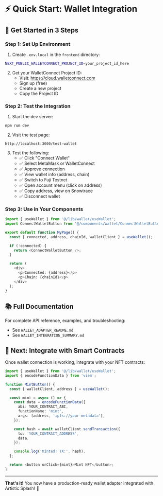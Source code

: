 # ⚡ Quick Start: Wallet Integration

## 🚀 Get Started in 3 Steps

### Step 1: Set Up Environment

1. Create `.env.local` in the `frontend` directory:

```bash
NEXT_PUBLIC_WALLETCONNECT_PROJECT_ID=your_project_id_here
```

2. Get your WalletConnect Project ID:
   - Visit: https://cloud.walletconnect.com
   - Sign up (free)
   - Create a new project
   - Copy the Project ID

### Step 2: Test the Integration

1. Start the dev server:
```bash
npm run dev
```

2. Visit the test page:
```
http://localhost:3000/test-wallet
```

3. Test the following:
   - ✅ Click "Connect Wallet"
   - ✅ Select MetaMask or WalletConnect
   - ✅ Approve connection
   - ✅ View wallet info (address, chain)
   - ✅ Switch to Fuji Testnet
   - ✅ Open account menu (click on address)
   - ✅ Copy address, view on Snowtrace
   - ✅ Disconnect wallet

### Step 3: Use in Your Components

```typescript
import { useWallet } from '@/lib/wallet/useWallet';
import ConnectWalletButton from '@/components/wallet/ConnectWalletButton';

export default function MyPage() {
  const { connected, address, chainId, walletClient } = useWallet();

  if (!connected) {
    return <ConnectWalletButton />;
  }

  return (
    <div>
      <p>Connected: {address}</p>
      <p>Chain: {chainId}</p>
    </div>
  );
}
```

## 📚 Full Documentation

For complete API reference, examples, and troubleshooting:
- See `WALLET_ADAPTER_README.md`
- See `WALLET_INTEGRATION_SUMMARY.md`

## 🎯 Next: Integrate with Smart Contracts

Once wallet connection is working, integrate with your NFT contracts:

```typescript
import { useWallet } from '@/lib/wallet/useWallet';
import { encodeFunctionData } from 'viem';

function MintButton() {
  const { walletClient, address } = useWallet();

  const mint = async () => {
    const data = encodeFunctionData({
      abi: YOUR_CONTRACT_ABI,
      functionName: 'mint',
      args: [address, 'ipfs://your-metadata'],
    });

    const hash = await walletClient.sendTransaction({
      to: 'YOUR_CONTRACT_ADDRESS',
      data,
    });

    console.log('Minted! TX:', hash);
  };

  return <button onClick={mint}>Mint NFT</button>;
}
```

---

**That's it!** You now have a production-ready wallet adapter integrated with Artistic Splash! 🎉

